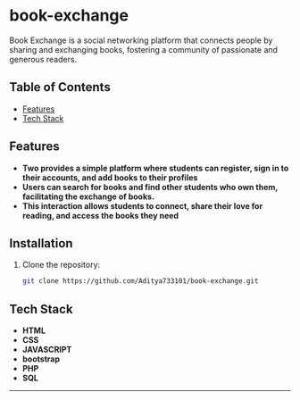 ##

# book-exchange

Book Exchange is a social networking platform that connects people by sharing and exchanging books, fostering a community of passionate and generous readers.
## Table of Contents

- [Features](#features)
- [Tech Stack](#tech-stack)

## Features

- **Two provides a simple platform where students can register, sign in to their accounts, and add books to their profiles** 
- **Users can search for books and find other students who own them, facilitating the exchange of books.** 
- **This interaction allows students to connect, share their love for reading, and access the books they need** 
## Installation

1. Clone the repository:

   ```bash
   git clone https://github.com/Aditya733101/book-exchange.git
   ```




## Tech Stack

- **HTML**
- **CSS**
- **JAVASCRIPT**
- **bootstrap**
- **PHP**
- **SQL**  

---
